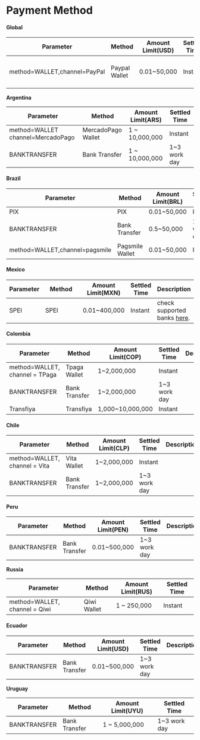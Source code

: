 # Payment Method

#### Global <a href="#brazil" id="brazil"></a>

<table><thead><tr><th width="195">Parameter</th><th width="153">Method</th><th width="189">Amount Limit(USD)</th><th>Settled Time</th><th>Description</th></tr></thead><tbody><tr><td>method=WALLET,channel=PayPal</td><td>Paypal Wallet</td><td>0.01~50,000</td><td>Instant</td><td>check supported countries <a href="submit-a-payout/paypal/supported-countries.md">here</a>.</td></tr></tbody></table>

**Argentina**

| Parameter                         | Method             | Amount Limit(ARS) | Settled Time  |
| --------------------------------- | ------------------ | ----------------- | ------------- |
| method=WALLET channel=MercadoPago | MercadoPago Wallet | 1 \~ 10,000,000   | Instant       |
| BANKTRANSFER                      | Bank Transfer      | 1 \~ 10,000,000   | 1\~3 work day |

#### Brazil <a href="#brazil" id="brazil"></a>

<table><thead><tr><th width="198">Parameter</th><th width="151">Method</th><th>Amount Limit(BRL)</th><th>Settled Time</th><th>Description</th></tr></thead><tbody><tr><td>PIX</td><td>PIX</td><td>0.01~50,000</td><td>Instant</td><td></td></tr><tr><td>BANKTRANSFER</td><td>Bank Transfer</td><td>0.5~50,000</td><td>1~3 work day</td><td>check supported banks <a href="bank-code/bank-in-brazil.md">here</a>.</td></tr><tr><td>method=WALLET,channel=pagsmile</td><td>Pagsmile Wallet</td><td>0.01~50,000</td><td>Instant</td><td></td></tr></tbody></table>

#### Mexico <a href="#mexico" id="mexico"></a>

<table><thead><tr><th>Parameter</th><th width="150">Method</th><th>Amount Limit(MXN)</th><th>Settled Time</th><th>Description</th></tr></thead><tbody><tr><td>SPEI</td><td>SPEI</td><td>0.01~400,000</td><td>Instant</td><td>check supported banks <a href="bank-code/bank-in-mexico.md">here</a>.</td></tr></tbody></table>

#### Colombia <a href="#colombia" id="colombia"></a>

<table><thead><tr><th>Parameter</th><th width="150">Method</th><th width="208">Amount Limit(COP)</th><th>Settled Time</th><th>Description</th></tr></thead><tbody><tr><td>method=WALLET, channel = TPaga</td><td>Tpaga Wallet</td><td>1~2,000,000 </td><td>Instant</td><td></td></tr><tr><td>BANKTRANSFER</td><td>Bank Transfer</td><td>1~2,000,000 </td><td>1~3 work day</td><td></td></tr><tr><td>Transfiya</td><td>Transfiya</td><td>1,000~10,000,000</td><td>Instant</td><td></td></tr></tbody></table>

#### Chile <a href="#colombia" id="colombia"></a>

<table><thead><tr><th width="211.31862999481058">Parameter</th><th width="150">Method</th><th width="203">Amount Limit(CLP)</th><th width="183">Settled Time</th><th>Description</th></tr></thead><tbody><tr><td>method=WALLET, channel = Vita</td><td>Vita Wallet</td><td>1~2,000,000</td><td>Instant</td><td></td></tr><tr><td>BANKTRANSFER</td><td>Bank Transfer</td><td>1~2,000,000</td><td>1~3 work day</td><td></td></tr></tbody></table>

#### Peru <a href="#colombia" id="colombia"></a>

<table><thead><tr><th>Parameter</th><th width="150">Method</th><th width="221">Amount Limit(PEN)</th><th>Settled Time</th><th>Description</th></tr></thead><tbody><tr><td>BANKTRANSFER</td><td>Bank Transfer</td><td>0.01~500,000</td><td>1~3 work day</td><td></td></tr></tbody></table>

**Russia**

| Parameter                     | Method      | Amount Limit(RUS) | Settled Time |
| ----------------------------- | ----------- | ----------------- | ------------ |
| method=WALLET, channel = Qiwi | Qiwi Wallet | 1 \~ 250,000      | Instant      |

#### Ecuador <a href="#colombia" id="colombia"></a>

<table><thead><tr><th>Parameter</th><th width="150">Method</th><th width="230">Amount Limit(USD)</th><th>Settled Time</th><th>Description</th></tr></thead><tbody><tr><td>BANKTRANSFER</td><td>Bank Transfer</td><td>0.01~500,000</td><td>1~3 work day</td><td></td></tr></tbody></table>

**Uruguay**

| Parameter    | Method        | Amount Limit(UYU) | Settled Time  |
| ------------ | ------------- | ----------------- | ------------- |
| BANKTRANSFER | Bank Transfer | 1 \~ 5,000,000    | 1\~3 work day |

